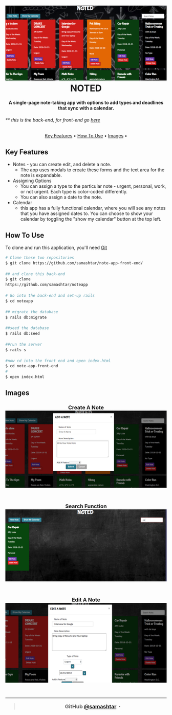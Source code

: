 <h1 align="center">
  <br>
  <img src="./assets/main.png" >
  <br>
NOTED  
<br>
</h1>

<h4 align="center">A single-page note-taking app with options to add types and deadlines that sync with a calendar. </h4>
<h6>** this is the back-end, for front-end go <a href="https://github.com/samashtar/note-app-front-end">here</a> </h6>

<p align="center">
  <a href="#key-features">Key Features</a> •
  <a href="#how-to-use">How To Use</a> •
  <a href="#images">Images</a> •
</p>

## Key Features

- Notes - you can create edit, and delete a note.
  - The app uses modals to create these forms and the text area for the note is expandable.
- Assigning Options
  - You can assign a type to the particular note - urgent, personal, work, or not urgent. Each type is color-coded differently.
  - You can also assign a date to the note.
- Calendar
  - this app has a fully functional calendar, where you will see any notes that you have assigned dates to. You can choose to show your calendar by toggling the "show my calendar" button at the top left.

## How To Use

To clone and run this application, you'll need [Git](https://git-scm.com)

```bash
# Clone these two repositories
$ git clone https://github.com/samashtar/note-app-front-end/

## and clone this back-end
$ git clone
https://github.com/samashtar/noteapp

# Go into the back-end and set-up rails
$ cd noteapp

## migrate the database
$ rails db:migrate

##seed the database
$ rails db:seed

##run the server
$ rails s

#now cd into the front end and open index.html
$ cd note-app-front-end
#
$ open index.html
```

## Images

<h3 align="center">
Create A Note  <br>
  <img src="./assets/newnote.png" >
  <br>
<br>
</h3>
<h3 align="center">

<h3 align="center">
Search Function 
  <br>
  <img src="./assets/search.png" >
  <br>
<br>
</h3>

<h3 align="center">
Edit A Note  <br>
  <img src="./assets/edit.png" >
  <br>
<br>
</h3>
<h3 align="center">

---

> GitHub [@samashtar](https://github.com/samashtar/) &nbsp;&middot;&nbsp;
